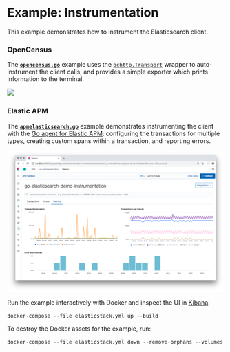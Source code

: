 # Example: Instrumentation

This example demonstrates how to instrument the Elasticsearch client.

### OpenCensus

The [**`opencensus.go`**](./opencensus.go) example uses the [`ochttp.Transport`](https://godoc.org/go.opencensus.io/plugin/ochttp#example-Transport) wrapper to auto-instrument the client calls, and provides a simple exporter which prints information to the terminal.

<a href="https://asciinema.org/a/KhyP3GuuHPJAZQAmrgmdwS7uf" target="_blank"><img src="https://asciinema.org/a/KhyP3GuuHPJAZQAmrgmdwS7uf.svg" width="750" /></a>

### Elastic APM

The [**`apmelasticsearch.go`**](./apmelasticsearch.go) example demonstrates instrumenting the client with the [Go agent for Elastic APM](https://github.com/elastic/apm-agent-go): configuring the transactions for multiple types, creating custom spans within a transaction, and reporting errors.

![Screenshot](screenshot.png)

Run the example interactively with Docker and inspect the UI in <a href="http://localhost:5601/app/apm#/go-elasticsearch-demo-instrumentation/transactions?_g=(time:(from:now-15m,to:now))">Kibana</a>:

    docker-compose --file elasticstack.yml up --build

To destroy the Docker assets for the example, run:

    docker-compose --file elasticstack.yml down --remove-orphans --volumes
